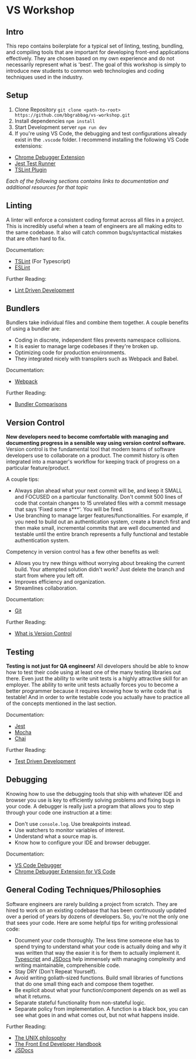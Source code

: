 # VS Workshop

## Intro
This repo contains boilerplate for a typical set of linting, testing, bundling, and compiling tools that are important for developing front-end applications effectively. They are chosen based on my own experience and do not necessarily represent what is 'best'. The goal of this workshop is simply to introduce new students to common web technologies and coding techniques used in the industry.

## Setup
1) Clone Repository `git clone <path-to-root> https://github.com/bbgrabbag/vs-workshop.git`
2) Install dependencies `npm install`
3) Start Development server `npm run dev`
4) If you're using VS Code, the debugging and test configurations already exist in the `.vscode` folder. I recommend installing the following VS Code extensions: 
- [Chrome Debugger Extension](https://marketplace.visualstudio.com/items?itemName=msjsdiag.debugger-for-chrome)
- [Jest Test Runner](https://marketplace.visualstudio.com/items?itemName=Orta.vscode-jest)
- [TSLint Plugin](https://marketplace.visualstudio.com/items?itemName=ms-vscode.vscode-typescript-tslint-plugin)


*Each of the following sections contains links to documentation and additional resources for that topic*

## Linting
A linter will enforce a consistent coding format across all files in a project. This is incredibly useful when a team of engineers are all making edits to the same codebase. It also will catch common bugs/syntactical mistakes that are often hard to fix.

Documentation:

- [TSLint](https://palantir.github.io/tslint/) (For Typescript)
- [ESLint](https://eslint.org/)

Further Reading:
- [Lint Driven Development](https://medium.com/@danielsternlicht/thoughts-about-javascript-linters-and-lint-driven-development-7c8f17e7e1a0)

## Bundlers
Bundlers take individual files and combine them together. A couple benefits of using a bundler are:
- Coding in discrete, independent files prevents namespace collisions.
- It is easier to manage large codebases if they're broken up.
- Optimizing code for production environments.
- They integrated nicely with transpilers such as Webpack and Babel.

Documentation:
- [Webpack](https://webpack.js.org/)

Further Reading:
- [Bundler Comparisons](https://medium.com/@ajmeyghani/javascript-bundlers-a-comparison-e63f01f2a364)

## Version Control
**New developers need to become comfortable with managing and documenting progress in a sensible way using version control software.** Version control is the fundamental tool that modern teams of software developers use to collaborate on a product. The commit history is often integrated into a manager's workflow for keeping track of progress on a particular feature/product. 

A couple tips:
- Always plan ahead what your next commit will be, and keep it SMALL and FOCUSED on a particular functionality. Don't commit 500 lines of code that contain changes to 15 unrelated files with a commit message that says 'Fixed some s***'. You will be fired.
- Use branching to manage larger features/functionalities. For example, if you need to build out an authentication system, create a branch first and then make small, incremental commits that are well documented and testable until the entire branch represents a fully functional and testable authentication system.

Competency in version control has a few other benefits as well:
- Allows you try new things without worrying about breaking the current build. Your attempted solution didn't work? Just delete the branch and start from where you left off.
- Improves efficiency and organization.
- Streamlines collaboration. 

Documentation:
- [Git](https://git-scm.com/book/en/v2)

Further Reading:
- [What is Version Control](https://www.perforce.com/blog/vcs/what-is-version-control)
## Testing
**Testing is not just for QA engineers!** All developers should be able to know how to test their code using at least one of the many testing libraries out there. Even just the ability to write unit tests is a highly attractive skill for an employer. The ability to write unit tests actually forces you to become a better programmer because it requires knowing how to write code that is testable! And in order to write testable code you actually have to practice all of the concepts mentioned in the last section.

Documentation:
- [Jest](https://jestjs.io/docs/en/getting-started.html)
- [Mocha](https://mochajs.org/)
- [Chai](https://www.chaijs.com/)

Further Reading:
- [Test Driven Development](https://hackernoon.com/introduction-to-test-driven-development-tdd-61a13bc92d92)

## Debugging
Knowing how to use the debugging tools that ship with whatever IDE and browser you use is key to efficiently solving problems and fixing bugs in your code. A debugger is really just a program that allows you to step through your code one instruction at a time:
- Don't use `console.log`. Use breakpoints instead.
- Use watchers to monitor variables of interest.
- Understand what a source map is.
- Know how to configure your IDE and browser debugger.

Documentation:
- [VS Code Debugger](https://code.visualstudio.com/docs/editor/debugging)
- [Chrome Debugger Extension for VS Code](https://github.com/Microsoft/vscode-chrome-debug)

## General Coding Techniques/Philosophies
Software engineers are rarely building a project from scratch. They are hired to work on an existing codebase that has been continuously updated over a period of years by dozens of developers. So, you're not the only one that sees your code. Here are some helpful tips for writing professional code:

- Document your code thoroughly. The less time someone else has to spend trying to understand what your code is actually doing and why it was written that way the easier it is for them to actually implement it. [Typescript](https://www.typescriptlang.org/docs/handbook/typescript-in-5-minutes.html) and [JSDocs](https://jsdoc.app/about-getting-started.html) help immensely with managing complexity and writing maintainable, comprehensible code.
- Stay DRY (Don't Repeat Yourself).
- Avoid writing goliath-sized functions. Build small libraries of functions that do one small thing each and compose them together.
- Be explicit about what your function/component depends on as well as what it returns.
- Separate stateful functionality from non-stateful logic.
- Separate policy from implementation. A function is a black box, you can see what goes in and what comes out, but not what happens inside. 

Further Reading:
- [The UNIX philosophy](https://homepage.cs.uri.edu/~thenry/resources/unix_art/ch01s06.html)
- [The Front End Developer Handbook](https://frontendmasters.com/books/front-end-handbook/2019/)
- [JSDocs](https://jsdoc.app/about-getting-started.html#getting-started)